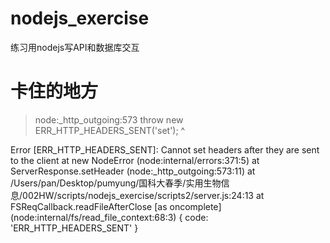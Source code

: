 # nodejs_exercise
练习用nodejs写API和数据库交互
# 卡住的地方
> node:_http_outgoing:573
    throw new ERR_HTTP_HEADERS_SENT('set');
    ^

Error [ERR_HTTP_HEADERS_SENT]: Cannot set headers after they are sent to the client
    at new NodeError (node:internal/errors:371:5)
    at ServerResponse.setHeader (node:_http_outgoing:573:11)
    at /Users/pan/Desktop/pumyung/国科大春季/实用生物信息/002HW/scripts/nodejs_exercise/scripts2/server.js:24:13
    at FSReqCallback.readFileAfterClose [as oncomplete] (node:internal/fs/read_file_context:68:3) {
  code: 'ERR_HTTP_HEADERS_SENT'
}
